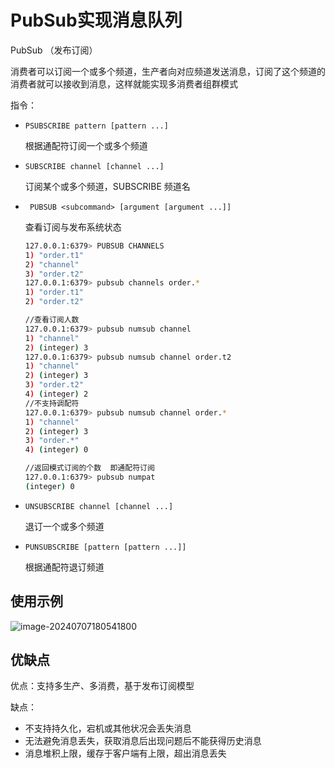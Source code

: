 # PubSub实现消息队列

PubSub （发布订阅）

消费者可以订阅一个或多个频道，生产者向对应频道发送消息，订阅了这个频道的消费者就可以接收到消息，这样就能实现多消费者组群模式

指令：

- `PSUBSCRIBE pattern [pattern ...]`

  根据通配符订阅一个或多个频道

- `SUBSCRIBE channel [channel ...]`

  订阅某个或多个频道，SUBSCRIBE 频道名

- ` PUBSUB <subcommand> [argument [argument ...]]`

  查看订阅与发布系统状态

  ```sh
  127.0.0.1:6379> PUBSUB CHANNELS
  1) "order.t1"
  2) "channel"
  3) "order.t2"
  127.0.0.1:6379> pubsub channels order.*
  1) "order.t1"
  2) "order.t2"
  
  //查看订阅人数
  127.0.0.1:6379> pubsub numsub channel
  1) "channel"
  2) (integer) 3
  127.0.0.1:6379> pubsub numsub channel order.t2
  1) "channel"
  2) (integer) 3
  3) "order.t2"
  4) (integer) 2
  //不支持调配符
  127.0.0.1:6379> pubsub numsub channel order.*
  1) "channel"
  2) (integer) 3
  3) "order.*"
  4) (integer) 0
  
  //返回模式订阅的个数  即通配符订阅
  127.0.0.1:6379> pubsub numpat
  (integer) 0
  ```

- `UNSUBSCRIBE channel [channel ...]`

  退订一个或多个频道

- `PUNSUBSCRIBE [pattern [pattern ...]]`

  根据通配符退订频道



## 使用示例

![image-20240707180541800](https://yee-1312555989.cos.ap-guangzhou.myqcloud.com//blog202407071805190.webp)



## 优缺点

优点：支持多生产、多消费，基于发布订阅模型

缺点：

- 不支持持久化，宕机或其他状况会丢失消息
- 无法避免消息丢失，获取消息后出现问题后不能获得历史消息
- 消息堆积上限，缓存于客户端有上限，超出消息丢失